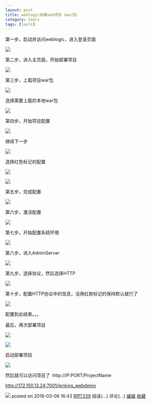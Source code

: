 ```yaml
---
layout: post
title: weblogic部署web项目（war包） 
category: tools
tags: [tools]
---
```





第一步，启动并访问weblogic，进入登录页面

![](https://images2018.cnblogs.com/blog/1303698/201803/1303698-20180306162126594-39703724.png)

第二步，进入主页面，开始部署项目

![](https://images2018.cnblogs.com/blog/1303698/201803/1303698-20180306162231545-698664955.png)

第三步，上载项目war包

![](https://images2018.cnblogs.com/blog/1303698/201803/1303698-20180306162337244-1709328388.png)

选择需要上载的本地war包

![](https://images2018.cnblogs.com/blog/1303698/201803/1303698-20180306162450722-952168594.png)

第四步，开始项目配置

![](https://images2018.cnblogs.com/blog/1303698/201803/1303698-20180306162650116-1150502665.png)

继续下一步

![](https://images2018.cnblogs.com/blog/1303698/201803/1303698-20180306162750298-2077098431.png)

选择红色标记的配置

![](https://images2018.cnblogs.com/blog/1303698/201803/1303698-20180306162929219-210649233.png)

![](https://images2018.cnblogs.com/blog/1303698/201803/1303698-20180306163010472-1944122109.png)

第五步，完成配置

![](https://images2018.cnblogs.com/blog/1303698/201803/1303698-20180306163130861-286537828.png)

第六步，激活配置

![](https://images2018.cnblogs.com/blog/1303698/201803/1303698-20180306163220376-548157725.png)

第七步，开始配置系统环境

![](https://images2018.cnblogs.com/blog/1303698/201803/1303698-20180306163343368-2147326009.png)

第八步，进入AdminServer

![](https://images2018.cnblogs.com/blog/1303698/201803/1303698-20180306163505382-510409227.png)

第九步，选择协议，然后选择HTTP

![](https://images2018.cnblogs.com/blog/1303698/201803/1303698-20180306163613423-725849867.png)

第十步，配置HTTP协议中的信息，没用红款标记的保持默认就行了

![](https://images2018.cnblogs.com/blog/1303698/201803/1303698-20180306163720539-688081214.png)

配置到此结束。。。

最后，再次部署项目

![](https://images2018.cnblogs.com/blog/1303698/201803/1303698-20180306163834622-1380453145.png)

![](https://images2018.cnblogs.com/blog/1303698/201803/1303698-20180306163949387-1806740500.png)

启动部署项目

![](https://images2018.cnblogs.com/blog/1303698/201803/1303698-20180306164039223-1396985426.png)

然后就可以访问项目了  http://IP:PORT/ProjectName

http://172.150.13.24:7001/jenkins_webdemo

 ![](../skins/gray/images/speech.gif) posted on 2018-03-06 16:43 [阿叮339](https://www.cnblogs.com/DFX339/) 阅读(...) 评论(...) [编辑](https://i.cnblogs.com/EditPosts.aspx?postid=8515200) [收藏](#)

